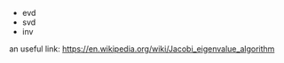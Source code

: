 
 - evd
 - svd
 - inv


an useful link:
	https://en.wikipedia.org/wiki/Jacobi_eigenvalue_algorithm






